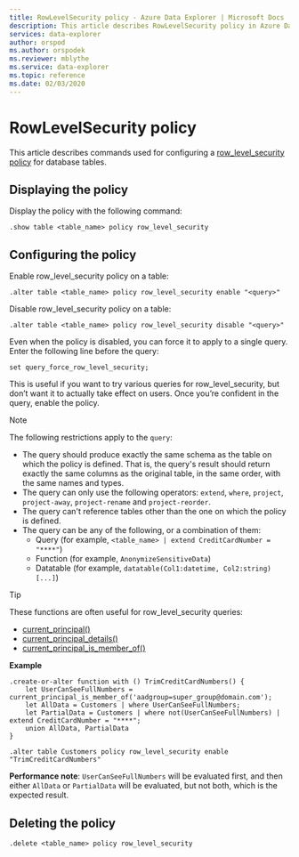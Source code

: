 ```yaml
---
title: RowLevelSecurity policy - Azure Data Explorer | Microsoft Docs
description: This article describes RowLevelSecurity policy in Azure Data Explorer.
services: data-explorer
author: orspod
ms.author: orspodek
ms.reviewer: mblythe
ms.service: data-explorer
ms.topic: reference
ms.date: 02/03/2020
---
```

# RowLevelSecurity policy

This article describes commands used for configuring a [row_level_security policy](../concepts/rowlevelsecuritypolicy.md) for database tables.

## Displaying the policy

Display the policy with the following command:

```
.show table <table_name> policy row_level_security
```

## Configuring the policy

Enable row_level_security policy on a table:

```
.alter table <table_name> policy row_level_security enable "<query>"
```

Disable row_level_security policy on a table:

```
.alter table <table_name> policy row_level_security disable "<query>"
```

Even when the policy is disabled, you can force it to apply to a single query. Enter the following line before the query:

`set query_force_row_level_security;`

This is useful if you want to try various queries for row_level_security, but don’t want it to actually take effect on users. Once you’re confident in the query, enable the policy.

> [!NOTE]
> The following restrictions apply to the `query`:
>
> * The query should produce exactly the same schema as the table on which the policy is defined. That is, the query's result should return exactly the same columns as the original table, in the same order, with the same names and types.
> * The query can only use the following operators: `extend`, `where`, `project`, `project-away`, `project-rename` and `project-reorder`.
> * The query can't reference tables other than the one on which the policy is defined.
> * The query can be any of the following, or a combination of them:
>    * Query (for example, `<table_name> | extend CreditCardNumber = "****"`)
>    * Function (for example, `AnonymizeSensitiveData`)
>    * Datatable (for example, `datatable(Col1:datetime, Col2:string) [...]`)

> [!TIP]
> These functions are often useful for row_level_security queries:
> * [current_principal()](../query/current-principalfunction.html)
> * [current_principal_details()](../query/current-principal-detailsfunction.html)
> * [current_principal_is_member_of()](../query/current-principal-ismemberoffunction.html)

**Example**

```
.create-or-alter function with () TrimCreditCardNumbers() {
    let UserCanSeeFullNumbers = current_principal_is_member_of('aadgroup=super_group@domain.com');
    let AllData = Customers | where UserCanSeeFullNumbers;
    let PartialData = Customers | where not(UserCanSeeFullNumbers) | extend CreditCardNumber = "****";
    union AllData, PartialData
}

.alter table Customers policy row_level_security enable "TrimCreditCardNumbers"
```
**Performance note**: `UserCanSeeFullNumbers` will be evaluated first, and then either `AllData` or `PartialData` will be evaluated, but not both, which is the expected result.

## Deleting the policy

```
.delete <table_name> policy row_level_security
```